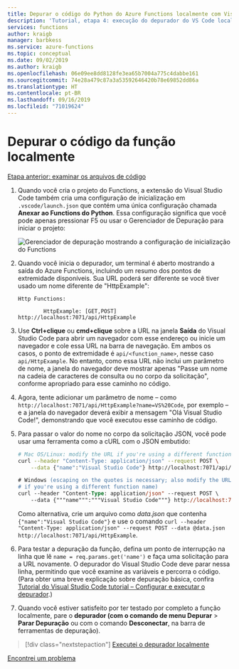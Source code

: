 ```yaml
---
title: Depurar o código do Python do Azure Functions localmente com Visual Studio Code
description: 'Tutorial, etapa 4: execução do depurador do VS Code localmente para verificar seu código do Python.'
services: functions
author: kraigb
manager: barbkess
ms.service: azure-functions
ms.topic: conceptual
ms.date: 09/02/2019
ms.author: kraigb
ms.openlocfilehash: 06e09ee8dd8128fe3ea65b7004a775c4dabbe161
ms.sourcegitcommit: 74e28a479c87a3a53592646420b78e69852dd86a
ms.translationtype: HT
ms.contentlocale: pt-BR
ms.lasthandoff: 09/16/2019
ms.locfileid: "71019624"
---
```

# <a name="debug-the-function-code-locally"></a>Depurar o código da função localmente

[Etapa anterior: examinar os arquivos de código](tutorial-vs-code-serverless-python-03.md)

1. Quando você cria o projeto do Functions, a extensão do Visual Studio Code também cria uma configuração de inicialização em `.vscode/launch.json` que contém uma única configuração chamada **Anexar ao Functions do Python**. Essa configuração significa que você pode apenas pressionar F5 ou usar o Gerenciador de Depuração para iniciar o projeto:

    ![Gerenciador de depuração mostrando a configuração de inicialização do Functions](media/tutorial-vs-code-serverless-python/launch-configuration.png)

1. Quando você inicia o depurador, um terminal é aberto mostrando a saída do Azure Functions, incluindo um resumo dos pontos de extremidade disponíveis. Sua URL poderá ser diferente se você tiver usado um nome diferente de "HttpExample":

    ```output
    Http Functions:

            HttpExample: [GET,POST] http://localhost:7071/api/HttpExample
    ```

1. Use **Ctrl+clique** ou **cmd+clique** sobre a URL na janela **Saída** do Visual Studio Code para abrir um navegador com esse endereço ou inicie um navegador e cole essa URL na barra de navegação. Em ambos os casos, o ponto de extremidade é `api/<function_name>`, nesse caso `api/HttpExample`. No entanto, como essa URL não inclui um parâmetro de nome, a janela do navegador deve mostrar apenas "Passe um nome na cadeia de caracteres de consulta ou no corpo da solicitação", conforme apropriado para esse caminho no código.

1. Agora, tente adicionar um parâmetro de nome – como `http://localhost:7071/api/HttpExample?name=VS%20Code`, por exemplo – e a janela do navegador deverá exibir a mensagem "Olá Visual Studio Code!", demonstrando que você executou esse caminho de código.

1. Para passar o valor do nome no corpo da solicitação JSON, você pode usar uma ferramenta como a cURL com o JSON embutido:

    ```bash
    # Mac OS/Linux: modify the URL if you're using a different function name
    curl --header "Content-Type: application/json" --request POST \
        --data {"name":"Visual Studio Code"} http://localhost:7071/api/HttpExample
    ```

    ```ps
    # Windows (escaping on the quotes is necessary; also modify the URL
    # if you're using a different function name)
    curl --header "Content-Type: application/json" --request POST \
        --data {"""name""":"""Visual Studio Code"""} http://localhost:7071/api/HttpExample
    ```

    Como alternativa, crie um arquivo como *data.json* que contenha `{"name":"Visual Studio Code"}` e use o comando `curl --header "Content-Type: application/json" --request POST --data @data.json http://localhost:7071/api/HttpExample`.

1. Para testar a depuração da função, defina um ponto de interrupção na linha que lê `name = req.params.get('name')` e faça uma solicitação para a URL novamente. O depurador do Visual Studio Code deve parar nessa linha, permitindo que você examine as variáveis e percorra o código. (Para obter uma breve explicação sobre depuração básica, confira [Tutorial do Visual Studio Code tutorial – Configurar e executar o depurador](https://code.visualstudio.com/docs/python/python-tutorial.md#configure-and-run-the-debugger).)

1. Quando você estiver satisfeito por ter testado por completo a função localmente, pare o **depurador (com o comando de menu Depurar** > **Parar Depuração** ou com o comando **Desconectar**, na barra de ferramentas de depuração).

> [!div class="nextstepaction"]
> [Executei o depurador localmente](tutorial-vs-code-serverless-python-05.md)

[Encontrei um problema](https://www.research.net/r/PWZWZ52?tutorial=vscode-functions-python&step=04-test-debug)
